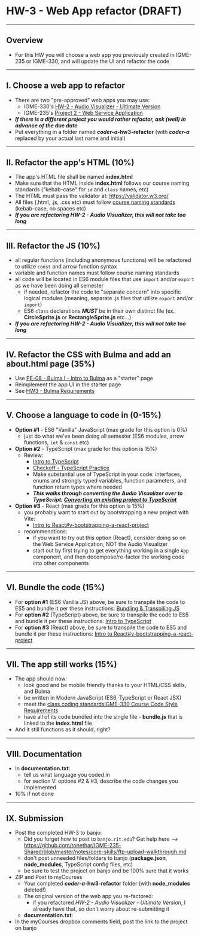 # HW-3 - Web App refactor (DRAFT)

---

## Overview
- For this HW you will choose a web app you previously created in IGME-235 or IGME-330, and will update the UI and refactor the code

---

## I. Choose a web app to refactor
- There are two "pre-approved" web apps you may use:
  - IGME-330's [HW-2 - Audio Visualizer - Ultimate Version](../hw/hw-2.md)
  - IGME-235's [Project 2 - Web Service Application](https://github.com/dccircuit/IGME-235-Fall-2023/blob/main/projects/project-2.md)
- ***If there is a different project you would rather refactor, ask (well) in advance of the due date***
- Put everything in a folder named ***coder-a*-hw3-refactor** (with ***coder-a*** replaced by your actual last name and initial)
  
--- 

## II. Refactor the app's HTML (10%)
- The app's HTML file shall be named **index.html**
- Make sure that the HTML inside **index.html** follows our course naming standards ("kebab-case" for `id` and `class` names, etc)
- The HTML must pass the validator at: https://validator.w3.org/
- All files (.html, .js, .css etc) must follow [course naming standards](../notes/code-style-required-330.md) (kebab-case, no spaces etc)
- ***If you are refactoring HW-2 - Audio Visualizer, this will not take too long***
---

## III. Refactor the JS (10%)
- all regular functions (including anonymous functions) will be refactored to utilize `const` and arrow function syntax
- variable and function names must follow course naming standards
- all code will be located in ES6 module files that use `import` and/or `export` as we have been doing all semester
  - if needed, refactor the code to "separate concern" into specific logical modules (meaning, separate .js files that utilize `export` and/or `import`)
  - ES6 `class` declarations ***MUST*** be in their own distinct file (ex. **CircleSprite.js** or **RectangleSprite.js** etc...)
- ***If you are refactoring HW-2 - Audio Visualizer, this will not take too long***
  
---

## IV. Refactor the CSS with Bulma and add an about.html page (35%)
- Use [PE-08 - Bulma I - Intro to Bulma](../pe/pe-08.md) as a "starter" page
- Reimplement the app UI in the starter page
- See [HW3 - Bulma Requirements](hw3-bulma-requirements.md)

---

## V. Choose a language to code in (0-15%)

- **Option #1** - ES6 "Vanilla" JavaScript (max grade for this option is 0%)
  - just do what we've been doing all semester (ES6 modules, arrow functions, `let` & `const` etc)
- **Option #2** - TypeScript (max grade for this option is 15%)
  - Review:
    - [Intro to TypeScript](https://github.com/tonethar/IGME-330-Master/blob/master/notes/intro-typescript.md)
    - [Checkoff - TypeScript Practice](../checkoffs/typescript-practice.md)
    - Make substantial use of TypeScript in your code: interfaces, enums and strongly typed variables, function parameters, and function return types where needed
    - ***This walks through converting the Audio Visualizer over to TypeScript: [Converting an existing project to TypeScript](hw3-typescript-notes.md)***
- **Option #3** - React (max grade for this option is 15%)
  - you probably want to start out by bootstrapping a new project with Vite:
    - [Intro to React#v-bootstrapping-a-react-project](../notes/react-intro.md#v-bootstrapping-a-react-project)
  - recommendtions:
    - if you want to try out this option (React), consider doing so on the Web Service Application, NOT the Audio Visualizer
    - start out by first trying to get everything working in a single `App` component, and then decompose/re-factor the working code into other components

---

## VI. Bundle the code (15%)
- For **option #1** (ES6 Vanilla JS) above, be sure to transpile the code to ES5 and bundle it per these instructions: [Bundling & Transpiling JS](../notes/bundling-transpiling.md)
- For **option #2** (TypeScript) above, be sure to transpile the code to ES5 and bundle it per these instructions: [Intro to TypeScript](https://github.com/tonethar/IGME-330-Master/blob/master/notes/intro-typescript.md)
- For **option #3** (React) above, be sure to transpile the code to ES5 and bundle it per these instructions: [Intro to React#v-bootstrapping-a-react-project](../notes/react-intro.md#v-bootstrapping-a-react-project)
  
---

## VII. The app still works (15%)

- The app should now:
  - look good and be mobile friendly thanks to your HTML/CSS skills, and Bulma
  - be written in Modern JavaScript (ES6, TypeScript or React JSX)
  - meet the [class coding standardsIGME-330 Course Code Style Requirements]((../notes/code-style-required-330.md) )
  - have all of its code bundled into the single file - **bundle.js** that is linked to the **index.html** file
- And it still functions as it should, right?

---

## VIII. Documentation
- In **documentation.txt**:
  - tell us what language you coded in
  - for section V. options #2 & #3, describe the code changes you implemented
- 10% if not done
---

## IX. Submission
- Post the completed HW-3 to banjo:
  - Did you forget how to post to `banjo.rit.edu`? Get help here --> https://github.com/tonethar/IGME-235-Shared/blob/master/notes/core-skills/ftp-upload-walkthrough.md
  - don't post unneeded files/folders to banjo (**package.json**, **node_modules**, TypeScript config files, etc)
  - be sure to test the project on banjo and be 100% sure that it works 
- ZIP and Post to myCourses
  - Your completed ***coder-a*-hw3-refactor** folder (with **node_modules** deleted!)
  - The original version of the web app you re-factored:
    - if you refactored *HW-2 - Audio Visualizer - Ultimate Version*, I already have that, so don't worry about re-submitting it
  - **documentation.txt**:
- In the myCourses dropbox comments field, post the link to the project on banjo



